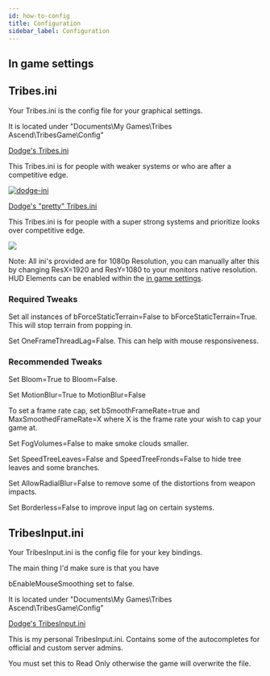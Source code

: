 ```yaml
---
id: how-to-config
title: Configuration
sidebar_label: Configuration
---
```


## In game settings

## Tribes.ini

Your Tribes.ini is the config file for your graphical settings. 

It is located under "Documents\My Games\Tribes Ascend\TribesGame\Config\"

[Dodge's Tribes.ini](/text/dodges-ini/Tribes.ini) 

This Tribes.ini is for people with weaker systems or who are after a competitive edge.

[![dodge-ini](/img/dodge-ini.png)](/text/dodges-ini/Tribes.ini)

[Dodge's "pretty" Tribes.ini](/text/dodges-pretty-ini/Tribes.ini)

This Tribes.ini is for people with a super strong systems and prioritize looks over competitive edge. 

[![](/img/dodge-pretty-ini.png)](/text/dodges-pretty-ini/Tribes.ini)

Note: All ini's provided are for 1080p Resolution, you can manually alter this by changing ResX=1920 and ResY=1080 to your monitors native resolution. HUD Elements can be enabled within the [in game settings](how-to-config#in-game-settings).

### Required Tweaks

Set all instances of bForceStaticTerrain=False to bForceStaticTerrain=True. This will stop terrain from popping in.

Set OneFrameThreadLag=False. This can help with mouse responsiveness.

### Recommended Tweaks

Set Bloom=True to Bloom=False.

Set MotionBlur=True to MotionBlur=False

To set a frame rate cap, set bSmoothFrameRate=true and MaxSmoothedFrameRate=X where X is the frame rate your wish to cap your game at.

Set FogVolumes=False to make smoke clouds smaller.

Set SpeedTreeLeaves=False and SpeedTreeFronds=False to hide tree leaves and some branches.

Set AllowRadialBlur=False to remove some of the distortions from weapon impacts.

Set Borderless=False to improve input lag on certain systems.


## TribesInput.ini

Your TribesInput.ini is the config file for your key bindings.

The main thing I'd make sure is that you have 

bEnableMouseSmoothing set to false.

It is located under "Documents\My Games\Tribes Ascend\TribesGame\Config\"

[Dodge's TribesInput.ini](/text/Dodges-input-ini/TribesInput.ini) 

This is my personal TribesInput.ini. Contains some of the autocompletes for official and custom server admins.

You must set this to Read Only otherwise the game will overwrite the file. 